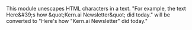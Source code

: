 This module unescapes HTML characters in a text. "For example, the text Here\&#39;s how \&quot;Kern.ai Newsletter\&quot; did today." will be converted to "Here's how "Kern.ai Newsletter" did today."